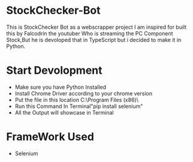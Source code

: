 # StockChecker-Bot
This is StockChecker Bot as a webscrapper project I am inspired for built this by Falcodrin the youtuber Who is streaming the PC Component Stock,But he is devoloped that in TypeScript but i decided to make it in Python.

# Start Devolopment 
- Make sure you have Python Installed
- Install Chrome Driver according to your chrome version
- Put the file in this location C:\\Program Files (x86)\\
- Run this Command In Terminal"pip install selenium"
- All the Output will showcase in Terminal

# FrameWork Used
- Selenium